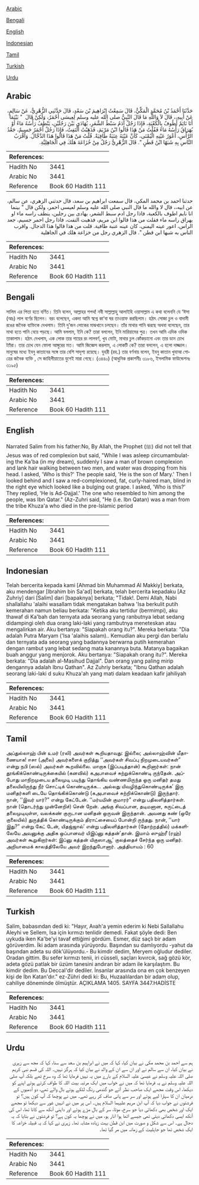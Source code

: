 [Arabic](#arabic)

[Bengali](#bengali)

[English](#english)

[Indonesian](#indonesian)

[Tamil](#tamil)

[Turkish](#turkish)

[Urdu](#urdu)

## Arabic


<div dir="rtl" lang="ar" style={{fontSize:'larger',backgroundColor:'#f8f9fa',padding:20}}>
حَدَّثَنَا أَحْمَدُ بْنُ مُحَمَّدٍ الْمَكِّيُّ، قَالَ سَمِعْتُ إِبْرَاهِيمَ بْنَ سَعْدٍ، قَالَ حَدَّثَنِي الزُّهْرِيُّ، عَنْ سَالِمٍ، عَنْ أَبِيهِ،، قَالَ لاَ وَاللَّهِ مَا قَالَ النَّبِيُّ صلى الله عليه وسلم لِعِيسَى أَحْمَرُ، وَلَكِنْ قَالَ ‏ "‏ بَيْنَمَا أَنَا نَائِمٌ أَطُوفُ بِالْكَعْبَةِ، فَإِذَا رَجُلٌ آدَمُ سَبْطُ الشَّعَرِ، يُهَادَى بَيْنَ رَجُلَيْنِ، يَنْطِفُ رَأْسُهُ مَاءً أَوْ يُهَرَاقُ رَأْسُهُ مَاءً فَقُلْتُ مَنْ هَذَا قَالُوا ابْنُ مَرْيَمَ، فَذَهَبْتُ أَلْتَفِتُ، فَإِذَا رَجُلٌ أَحْمَرُ جَسِيمٌ، جَعْدُ الرَّأْسِ، أَعْوَرُ عَيْنِهِ الْيُمْنَى، كَأَنَّ عَيْنَهُ عِنَبَةٌ طَافِيَةٌ‏.‏ قُلْتُ مَنْ هَذَا قَالُوا هَذَا الدَّجَّالُ‏.‏ وَأَقْرَبُ النَّاسِ بِهِ شَبَهًا ابْنُ قَطَنٍ ‏"‏‏.‏ قَالَ الزُّهْرِيُّ رَجُلٌ مِنْ خُزَاعَةَ هَلَكَ فِي الْجَاهِلِيَّةِ‏.‏
</div>
<div style={{backgroundColor:'#f8f9fa',padding:20, marginBottom: 10}}><table> <thead> <tr> <th>References:</th> <th></th> </tr> </thead> <tbody><tr><td>Hadith No</td><td>3441</td></tr><tr><td>Arabic No</td><td>3441</td></tr><tr><td>Reference</td><td>Book 60 Hadith 111</td></tr></tbody></table></div>


<div dir="rtl" lang="ar" style={{fontSize:'larger',backgroundColor:'#f8f9fa',padding:20}}>
حدثنا احمد بن محمد المكي، قال سمعت ابراهيم بن سعد، قال حدثني الزهري، عن سالم، عن ابيه،، قال لا والله ما قال النبي صلى الله عليه وسلم لعيسى احمر، ولكن قال " بينما انا نايم اطوف بالكعبة، فاذا رجل ادم سبط الشعر، يهادى بين رجلين، ينطف راسه ماء او يهراق راسه ماء فقلت من هذا قالوا ابن مريم، فذهبت التفت، فاذا رجل احمر جسيم، جعد الراس، اعور عينه اليمنى، كان عينه عنبة طافية. قلت من هذا قالوا هذا الدجال. واقرب الناس به شبها ابن قطن ". قال الزهري رجل من خزاعة هلك في الجاهلية
</div>
<div style={{backgroundColor:'#f8f9fa',padding:20, marginBottom: 10}}><table> <thead> <tr> <th>References:</th> <th></th> </tr> </thead> <tbody><tr><td>Hadith No</td><td>3441</td></tr><tr><td>Arabic No</td><td>3441</td></tr><tr><td>Reference</td><td>Book 60 Hadith 111</td></tr></tbody></table></div>

## Bengali


<div dir="ltr" lang="bn" style={{fontSize:'larger',backgroundColor:'#f8f9fa',padding:20}}>
সালিম এর পিতা হতে বর্ণিত। তিনি বলেন, আল্লাহর শপথ! নবী সাল্লাল্লাহু আলাইহি ওয়াসাল্লাম এ কথা বলেননি যে ‘ঈসা (আঃ) লাল বর্ণের ছিলেন। বরং বলেছেন, একদা আমি স্বপ্নে কা‘বা ঘর তাওয়াফ করছিলাম। হঠাৎ সোজা চুল ও বাদামী রঙের জনৈক ব্যক্তিকে দেখলাম। তিনি দু’জন লোকের মাঝখানে চলছেন। তাঁর মাথার পানি ঝরছে অথবা বলেছেন, তার মাথা হতে পানি বেয়ে পড়ছে। আমি বললাম, ইনি কে? তারা বললেন, ইনি মারিয়ামের পুত্র। তখন আমি এদিক ওদিক তাকালাম। হঠাৎ দেখলাম, এক লোক তার গায়ের রং লালবর্ণ, খুব মোটা, মাথার চুল কোঁকড়ানো এবং তার ডান চোখ ট্যাঁরা। তার চোখ যেন ফোলা আঙ্গুরের মত। আমি জিজ্ঞেস করলাম, এ লোকটি কে? তারা বললেন, এ হলো দাজ্জাল। মানুষের মধ্যে ইবনু কাতানের সঙ্গে তার বেশি সাদৃশ্য রয়েছে। যুহরী (রহ.) তার বর্ণনায় বলেন, ইবনু কাতান খুযাআ গোত্রের জনৈক ব্যক্তি , সে জাহিলীয়াতের যুগেই মারা গেছে। (৩৪৪০) (আধুনিক প্রকাশনীঃ ৩১৮৬, ইসলামিক ফাউন্ডেশনঃ ৩১৯৫)
</div>
<div style={{backgroundColor:'#f8f9fa',padding:20, marginBottom: 10}}><table> <thead> <tr> <th>References:</th> <th></th> </tr> </thead> <tbody><tr><td>Hadith No</td><td>3441</td></tr><tr><td>Arabic No</td><td>3441</td></tr><tr><td>Reference</td><td>Book 60 Hadith 111</td></tr></tbody></table></div>

## English


<div dir="ltr" lang="en" style={{fontSize:'larger',backgroundColor:'#f8f9fa',padding:20}}>
Narrated Salim from his father:No, By Allah, the Prophet (ﷺ) did not tell that Jesus was of red complexion but said, "While I was asleep circumambulating the Ka'ba (in my dream), suddenly I saw a man of brown complexion and lank hair walking between two men, and water was dropping from his head. I asked, 'Who is this?' The people said, 'He is the son of Mary.' Then I looked behind and I saw a red-complexioned, fat, curly-haired man, blind in the right eye which looked like a bulging out grape. I asked, 'Who is this?' They replied, 'He is Ad-Dajjal.' The one who resembled to him among the people, was Ibn Qatar." (Az-Zuhri said, "He (i.e. Ibn Qatan) was a man from the tribe Khuza'a who died in the pre-lslamic period
</div>
<div style={{backgroundColor:'#f8f9fa',padding:20, marginBottom: 10}}><table> <thead> <tr> <th>References:</th> <th></th> </tr> </thead> <tbody><tr><td>Hadith No</td><td>3441</td></tr><tr><td>Arabic No</td><td>3441</td></tr><tr><td>Reference</td><td>Book 60 Hadith 111</td></tr></tbody></table></div>

## Indonesian


<div dir="ltr" lang="id" style={{fontSize:'larger',backgroundColor:'#f8f9fa',padding:20}}>
Telah bercerita kepada kami [Ahmad bin Muhammad Al Makkiy] berkata, aku mendengar [Ibrahim bin Sa'ad] berkata, telah bercerita kepadaku [Az Zuhriy] dari [Salim] dari [bapaknya] berkata; "Tidak!. Demi Allah, Nabi shallallahu 'alaihi wasallam tidak mengatakan bahwa 'Isa berkulit putih kemerahan namun beliau berkata: "Ketika aku tertidur (bermimpi), aku thawaf di Ka'bah dan ternyata ada seorang yang ranbutnya lebat sedang didampingi oleh dua orang laki-laki yang rambutnya meneteskan atau mengalirkan air. Aku bertanya: "Siapakah orang itu?". Mereka berkata: "Dia adalah Putra Maryam ('Isa 'alaihis salam).. Kemudian aku pergi dan berlalu dan ternyata ada seorang yang badannya berwarna putih kemerahan dengan rambut yang lebat sedang mata kanannya buta. Matanya bagaikan buah anggur yang menjorok. Aku bertanya: "Siapakah orang itu?". Mereka berkata: "Dia adalah al-Masihud Dajjal". Dan orang yang paling mirip dengannya adalah Ibnu Qathan". Az Zuhriy berkata; "Ibnu Qathan adalah seorang laki-laki d suku Khuza'ah yang mati dalam keadaan kafir jahiliyah
</div>
<div style={{backgroundColor:'#f8f9fa',padding:20, marginBottom: 10}}><table> <thead> <tr> <th>References:</th> <th></th> </tr> </thead> <tbody><tr><td>Hadith No</td><td>3441</td></tr><tr><td>Arabic No</td><td>3441</td></tr><tr><td>Reference</td><td>Book 60 Hadith 111</td></tr></tbody></table></div>

## Tamil


<div dir="ltr" lang="ta" style={{fontSize:'larger',backgroundColor:'#f8f9fa',padding:20}}>
அப்துல்லாஹ் பின் உமர் (ரலி) அவர்கள் கூறியதாவது: இல்லை; அல்லாஹ்வின் மீதாணையாக! ஈசா (அலை) அவர்களைக் குறித்து ‘‘அவர்கள் சிவப்பு நிறமுடையவர்கள்” என்று நபி (ஸல்) அவர்கள் கூறவில்லை. மாறாக (இப்படித்தான்) கூறினார்கள்: நான் தூங்கிக்கொண்டிருக்கையில் (கனவில்) கஅபாவைச் சுற்றுக்கொண்டி ருந்தேன். அப்போது மாநிறமுடைய தலைமுடி படிந்து தொங்கிய வண்ணமிருந்த ஒரு மனிதர் தமது தலையிலிருந்து நீர் சொட்டிக் கொண்டிருக்க... அல்லது யிவழிந்துகொண்டிருக்க’ இரு மனிதர்களி டையே தொங்கிக்கொண்டு (கஅபாவைச் சுற்றிக்கொண்டு) இருந்தார். நான், ‘‘இவர் யார்?” என்று கேட்டேன். ‘‘மர்யமின் குமாரர்” என்று பதிலளித்தார்கள். நான் (தொடர்ந்து முன்னேறிச்) சென் றேன். அங்கு சிவப்பான, தடிமனான, சுருட்டைத் தலைமுடியுள்ள, வலக்கண் குருடான மனிதன் ஒருவன் இருந்தான். அவனது கண் (ஒரே குலையில்) துருத்திக் கொண்டிருக்கும் திராட்சையைப் போன்றி ருந்தது. நான், ‘‘யார் இது?” என்று கேட் டேன், யிதஜ்ஜால்’ என்று பதிலளித்தார்கள் (தோற்றத்தில்) மக்களிலேயே அவனுக்கு அதிக ஒப்பானவர் யிஇப்னு கத்தன்’தான். இமாம் ஸுஹ்ரீ (ரஹ்) அவர்கள் கூறுகிறார்கள்: இப்னு கத்தன் யிகுஸாஆ’ குலத்தைச் சேர்ந்த ஒரு மனிதர். அறியாமைக் காலத்திலேயே அவர் இறந்துபோனார். அத்தியாயம் : 60
</div>
<div style={{backgroundColor:'#f8f9fa',padding:20, marginBottom: 10}}><table> <thead> <tr> <th>References:</th> <th></th> </tr> </thead> <tbody><tr><td>Hadith No</td><td>3441</td></tr><tr><td>Arabic No</td><td>3441</td></tr><tr><td>Reference</td><td>Book 60 Hadith 111</td></tr></tbody></table></div>

## Turkish


<div dir="ltr" lang="tr" style={{fontSize:'larger',backgroundColor:'#f8f9fa',padding:20}}>
Salim, babasından dedi ki: "Hayır, Aııah'a yemin ederim ki Nebi Sallallahu Aleyhi ve Sellem, İsa için kırmızı tenlidir demedi. Fakat şöyle dedi: Ben uykuda iken Ka'be'yi tavaf ettiğimi gördüm. Esmer, düz saçlı bir adam görüverdim. İki adam arasında yürüyordu. Başından su damlıyordu -yahut da başından adeta su dök'ülüyordu.- Bu kimdir dedim, Meryem oğludur dediler. Oradan gittim. Bu sefer kırmızı tenii, iri cüsseli, saçları kıvırcık, sağ gözü kör, adeta gözü patlak bir üzüm tanesini andıran bir adam ile karşılaştım. Bu kimdir dedim. Bu Deccal'dir dediler. İnsanlar arasında ona en çok benzeyen kişi de İbn Katan'dır." ez-Zühri dedi ki: Bu, Huzaalılardan bir adam olup, cahiliye döneminde ölmüştür. AÇIKLAMA 1405. SAYFA 3447.HADİSTE
</div>
<div style={{backgroundColor:'#f8f9fa',padding:20, marginBottom: 10}}><table> <thead> <tr> <th>References:</th> <th></th> </tr> </thead> <tbody><tr><td>Hadith No</td><td>3441</td></tr><tr><td>Arabic No</td><td>3441</td></tr><tr><td>Reference</td><td>Book 60 Hadith 111</td></tr></tbody></table></div>

## Urdu


<div dir="rtl" lang="ur" style={{fontSize:'larger',backgroundColor:'#f8f9fa',padding:20}}>
ہم سے احمد بن محمد مکی نے بیان کیا، کہا کہ میں نے ابراہیم بن سعد سے سنا، کہا کہ مجھ سے زہری نے بیان کیا، ان سے سالم نے اور ان سے ان کے والد نے بیان کیا کہ ہرگز نہیں۔ اللہ کی قسم نبی کریم صلی اللہ علیہ وسلم نے عیسیٰ علیہ السلام کے بارے میں یہ نہیں فرمایا تھا کہ وہ سرخ تھے بلکہ آپ صلی اللہ علیہ وسلم نے یہ فرمایا تھا کہ میں نے خواب میں ایک مرتبہ بیت اللہ کا طواف کرتے ہوئے اپنے کو دیکھا، اس وقت مجھے ایک صاحب نظر آئے جو گندمی رنگ لٹکے ہوئے بال والے تھے، دو آدمیوں کے درمیان ان کا سہارا لیے ہوئے اور سر سے پانی صاف کر رہے تھے۔ میں نے پوچھا کہ آپ کون ہیں؟ تو فرشتوں نے جواب دیا کہ آپ ابن مریم علیہما السلام ہیں۔ اس پر میں نے انہیں غور سے دیکھا تو مجھے ایک اور شخص بھی دکھائی دیا جو سرخ، موٹا، سر کے بال مڑے ہوئے اور داہنی آنکھ سے کانا تھا، اس کی آنکھ ایسی دکھائی دیتی تھی جیسے اٹھا ہوا انار ہو، میں نے پوچھا یہ کون ہے؟ تو فرشتوں نے بتایا کہ یہ دجال ہے۔ اس سے شکل و صورت میں ابن قطن بہت زیادہ مشابہ تھا۔ زہری نے کہا کہ یہ قبیلہ خزاعہ کا ایک شخص تھا جو جاہلیت کے زمانہ میں مر گیا تھا۔
</div>
<div style={{backgroundColor:'#f8f9fa',padding:20, marginBottom: 10}}><table> <thead> <tr> <th>References:</th> <th></th> </tr> </thead> <tbody><tr><td>Hadith No</td><td>3441</td></tr><tr><td>Arabic No</td><td>3441</td></tr><tr><td>Reference</td><td>Book 60 Hadith 111</td></tr></tbody></table></div>